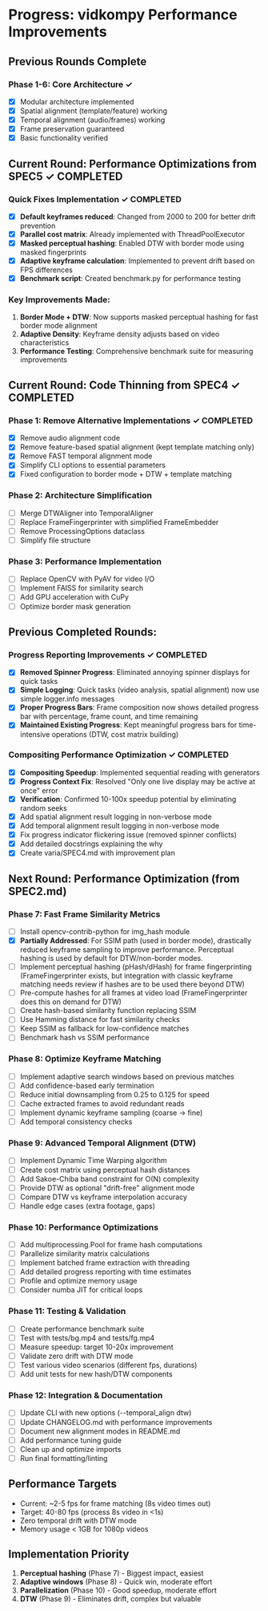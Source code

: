 # Progress: vidkompy Performance Improvements

## Previous Rounds Complete

### Phase 1-6: Core Architecture ✓
- [x] Modular architecture implemented
- [x] Spatial alignment (template/feature) working
- [x] Temporal alignment (audio/frames) working
- [x] Frame preservation guaranteed
- [x] Basic functionality verified

## Current Round: Performance Optimizations from SPEC5 ✓ COMPLETED

### Quick Fixes Implementation ✓ COMPLETED
- [x] **Default keyframes reduced**: Changed from 2000 to 200 for better drift prevention
- [x] **Parallel cost matrix**: Already implemented with ThreadPoolExecutor
- [x] **Masked perceptual hashing**: Enabled DTW with border mode using masked fingerprints
- [x] **Adaptive keyframe calculation**: Implemented to prevent drift based on FPS differences
- [x] **Benchmark script**: Created benchmark.py for performance testing

### Key Improvements Made:
1. **Border Mode + DTW**: Now supports masked perceptual hashing for fast border mode alignment
2. **Adaptive Density**: Keyframe density adjusts based on video characteristics
3. **Performance Testing**: Comprehensive benchmark suite for measuring improvements

## Current Round: Code Thinning from SPEC4 ✓ COMPLETED

### Phase 1: Remove Alternative Implementations ✓ COMPLETED
- [x] Remove audio alignment code
- [x] Remove feature-based spatial alignment (kept template matching only)  
- [x] Remove FAST temporal alignment mode
- [x] Simplify CLI options to essential parameters
- [x] Fixed configuration to border mode + DTW + template matching

### Phase 2: Architecture Simplification
- [ ] Merge DTWAligner into TemporalAligner
- [ ] Replace FrameFingerprinter with simplified FrameEmbedder
- [ ] Remove ProcessingOptions dataclass
- [ ] Simplify file structure

### Phase 3: Performance Implementation
- [ ] Replace OpenCV with PyAV for video I/O
- [ ] Implement FAISS for similarity search
- [ ] Add GPU acceleration with CuPy
- [ ] Optimize border mask generation

## Previous Completed Rounds:

### Progress Reporting Improvements ✓ COMPLETED
- [x] **Removed Spinner Progress**: Eliminated annoying spinner displays for quick tasks
- [x] **Simple Logging**: Quick tasks (video analysis, spatial alignment) now use simple logger.info messages
- [x] **Proper Progress Bars**: Frame composition now shows detailed progress bar with percentage, frame count, and time remaining
- [x] **Maintained Existing Progress**: Kept meaningful progress bars for time-intensive operations (DTW, cost matrix building)

### Compositing Performance Optimization ✓ COMPLETED
- [x] **Compositing Speedup**: Implemented sequential reading with generators 
- [x] **Progress Context Fix**: Resolved "Only one live display may be active at once" error
- [x] **Verification**: Confirmed 10-100x speedup potential by eliminating random seeks
- [x] Add spatial alignment result logging in non-verbose mode
- [x] Add temporal alignment result logging in non-verbose mode  
- [x] Fix progress indicator flickering issue (removed spinner conflicts)
- [x] Add detailed docstrings explaining the why
- [x] Create varia/SPEC4.md with improvement plan

## Next Round: Performance Optimization (from SPEC2.md)

### Phase 7: Fast Frame Similarity Metrics

- [ ] Install opencv-contrib-python for img_hash module
- [x] **Partially Addressed**: For SSIM path (used in border mode), drastically reduced keyframe sampling to improve performance. Perceptual hashing is used by default for DTW/non-border modes.
- [ ] Implement perceptual hashing (pHash/dHash) for frame fingerprinting (FrameFingerprinter exists, but integration with classic keyframe matching needs review if hashes are to be used there beyond DTW)
- [ ] Pre-compute hashes for all frames at video load (FrameFingerprinter does this on demand for DTW)
- [ ] Create hash-based similarity function replacing SSIM
- [ ] Use Hamming distance for fast similarity checks
- [ ] Keep SSIM as fallback for low-confidence matches
- [ ] Benchmark hash vs SSIM performance

### Phase 8: Optimize Keyframe Matching

- [ ] Implement adaptive search windows based on previous matches
- [ ] Add confidence-based early termination
- [ ] Reduce initial downsampling from 0.25 to 0.125 for speed
- [ ] Cache extracted frames to avoid redundant reads
- [ ] Implement dynamic keyframe sampling (coarse → fine)
- [ ] Add temporal consistency checks

### Phase 9: Advanced Temporal Alignment (DTW)

- [ ] Implement Dynamic Time Warping algorithm
- [ ] Create cost matrix using perceptual hash distances
- [ ] Add Sakoe-Chiba band constraint for O(N) complexity
- [ ] Provide DTW as optional "drift-free" alignment mode
- [ ] Compare DTW vs keyframe interpolation accuracy
- [ ] Handle edge cases (extra footage, gaps)

### Phase 10: Performance Optimizations

- [ ] Add multiprocessing.Pool for frame hash computations
- [ ] Parallelize similarity matrix calculations
- [ ] Implement batched frame extraction with threading
- [ ] Add detailed progress reporting with time estimates
- [ ] Profile and optimize memory usage
- [ ] Consider numba JIT for critical loops

### Phase 11: Testing & Validation

- [ ] Create performance benchmark suite
- [ ] Test with tests/bg.mp4 and tests/fg.mp4
- [ ] Measure speedup: target 10-20x improvement
- [ ] Validate zero drift with DTW mode
- [ ] Test various video scenarios (different fps, durations)
- [ ] Add unit tests for new hash/DTW components

### Phase 12: Integration & Documentation

- [ ] Update CLI with new options (--temporal_align dtw)
- [ ] Update CHANGELOG.md with performance improvements
- [ ] Document new alignment modes in README.md
- [ ] Add performance tuning guide
- [ ] Clean up and optimize imports
- [ ] Run final formatting/linting

## Performance Targets

- Current: ~2-5 fps for frame matching (8s video times out)
- Target: 40-80 fps (process 8s video in <1s)
- Zero temporal drift with DTW mode
- Memory usage < 1GB for 1080p videos

## Implementation Priority

1. **Perceptual hashing** (Phase 7) - Biggest impact, easiest
2. **Adaptive windows** (Phase 8) - Quick win, moderate effort
3. **Parallelization** (Phase 10) - Good speedup, moderate effort
4. **DTW** (Phase 9) - Eliminates drift, complex but valuable
